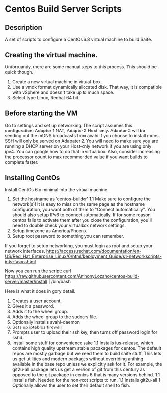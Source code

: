 # Centos Build Server Scripts
## Description
A set of scripts to configure a CentOs 6.8 virtual machine to build Saife.

## Creating the virtual machine.
Unfortuantly, there are some manual steps to this process. This should be quick though.

1. Create a new virtual machine in virtual-box.
1. Use a vmdk format dynamically allocated disk. That way, it is compatible with vSphere and doesn't take up to much space.
1. Select type Linux, Redhat 64 bit.

## Before starting the VM

Go to settings and set up networking. The script assumes this configuration: Adapter 1 NAT, Adapter 2 Host-only. Adapter 2 will be sending out the mDNS broadcasts from avahi if you choose to install mdns. SSH will only be served on Adapater 2. You will need to make sure you are running a DHCP server on your Host-only network if you are using only ipv4. You can google how to do that in virtualbox. Also, consider increasing the processor count to max recommended value if you want builds to complete faster.

## Installing CentOs
Install CentOs 6.x minimal into the virtual machine.

1. Set the hostname as 'centos-builder'
1.1 Make sure to configure the network(s)! It is easy to miss on the same page as the hostname configuration, you want both of them to "Connect automatically". You should also setup IPv6 to connect automatically. If for some reason centos fails to activate them after you close the configuration, you'll need to double check your virtualbox network settings.
1. Setup timezone as America/Phoenix
1. Setup root password to something you can remember.


If you forget to setup networking, you must login as root and setup your network interfaces. https://access.redhat.com/documentation/en-US/Red_Hat_Enterprise_Linux/6/html/Deployment_Guide/s1-networkscripts-interfaces.html

Now you can run the script:
curl https://raw.githubusercontent.com/AnthonyLozano/centos-build-server/master/install | /bin/bash

Here is what it does in gory detail. 

1. Creates a user account.
1. Gives it a password.
1. Adds it to the wheel group.
1. Adds the wheel group to the sudoers file.
1. Optionally installs avahi-daemon
1. Sets up iptables firewall
1. Prompts user to upload their ssh key, then turns off password login for sshd.
1. Install some stuff for convenience sake
1.1 Installs ius-release, which contains high quality upstream stable pacakages for centos. The default repos are mostly garbage but we need them to build saife stuff. This lets us get utilities and modern packages without overriding anthing available in the base repo unless we explicitly ask for it. For example, the git2u-all package lets us get a version of git from this century as opposed to the git package in centos 6 that is many versions behind.
1.1 Installs fish. Needed for the non-root scripts to run.
1.1 Installs git2u-all
1 Optionally allows the user to set their default shell to fish.
